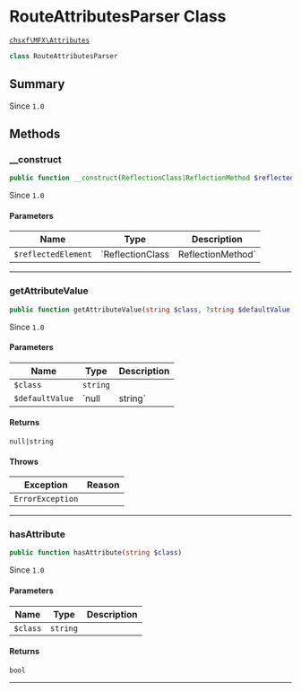 # RouteAttributesParser Class

[`chsxf\MFX\Attributes`](API-Namespace-Attributes)

```php
class RouteAttributesParser
```

## Summary

Since `1.0`

## Methods

### __construct

```php
public function __construct(ReflectionClass|ReflectionMethod $reflectedElement)
```

Since `1.0`

#### Parameters

| Name                | Type                               | Description |
| ------------------- | ---------------------------------- | ----------- |
| `$reflectedElement` | `ReflectionClass|ReflectionMethod` |             |

---

### getAttributeValue

```php
public function getAttributeValue(string $class, ?string $defaultValue = null): ?string
```

Since `1.0`

#### Parameters

| Name            | Type          | Description |
| --------------- | ------------- | ----------- |
| `$class`        | `string`      |             |
| `$defaultValue` | `null|string` |             |

#### Returns

`null|string` 

#### Throws

| Exception        | Reason |
| ---------------- | ------ |
| `ErrorException` |        |

---

### hasAttribute

```php
public function hasAttribute(string $class)
```

Since `1.0`

#### Parameters

| Name     | Type     | Description |
| -------- | -------- | ----------- |
| `$class` | `string` |             |

#### Returns

`bool` 

---

